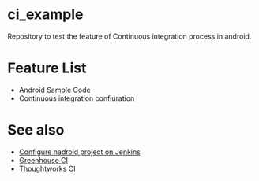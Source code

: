 # ci_example
Repository to test the feature of Continuous integration process in android.


# Feature List
<ul>
<li>Android Sample Code</li>

<li>Continuous integration confiuration</li>

</ul>


# See also

<ul>
<li><a href="https://www.coshx.com/blog/2015/03/31/android-continuous-integration-using-gradle-android-studio-and-jenkins/">Configure nadroid project on Jenkins</a></li>

<li><a href="https://app.greenhouseci.com">Greenhouse CI</a></li>

<li><a href="https://www.thoughtworks.com/continuous-integration">Thoughtworks CI</a></li>

</ul>
